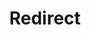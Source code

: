 ﻿---
layout: src/layouts/Redirect.astro
title: Redirect
redirect: https://yamldoc.liuyan.wang/docs/infrastructure/deployment-targets/azure/web-app-targets
pubDate:  2023-01-01
navSearch: false
navSitemap: false
navMenu: false
---
